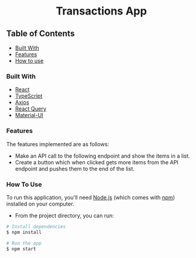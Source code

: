 <h1 align="center">Transactions App</h1>

## Table of Contents

- [Built With](#built-with)
- [Features](#features)
- [How to use](#how-to-use)

### Built With

- [React](https://reactjs.org/)
- [TypeScript](https://www.typescriptlang.org/)
- [Axios](https://axios-http.com/)
- [React Query](https://react-query.tanstack.com/)
- [Material-UI](https://mui.com/)

### Features

The features implemented are as follows:

- Make an API call to the following endpoint and show the items in a list.
- Create a button which when clicked gets more items from the API endpoint and pushes them to the end of the list.

### How To Use

To run this application, you'll need [Node.js](https://nodejs.org/en/download/) (which comes with [npm](http://npmjs.com)) installed on your computer.

- From the project directory, you can run:

```bash
# Install dependencies
$ npm install

# Run the app
$ npm start
```
